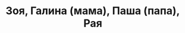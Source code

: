 ---
title: 'Зоя, Галина (мама), Паша (папа), Рая'
location: 'Деревня Ярсино на реке Демьянка. Уватский район, Тюменская область, Россия'
categories: [as-the-first-settlers]
tags: [all, 2015]
---